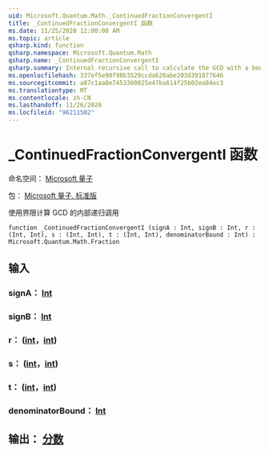 ```yaml
---
uid: Microsoft.Quantum.Math._ContinuedFractionConvergentI
title: _ContinuedFractionConvergentI 函数
ms.date: 11/25/2020 12:00:00 AM
ms.topic: article
qsharp.kind: function
qsharp.namespace: Microsoft.Quantum.Math
qsharp.name: _ContinuedFractionConvergentI
qsharp.summary: Internal recursive call to calculate the GCD with a bound
ms.openlocfilehash: 337ef5e90f98b3529ccda628abe203d391877646
ms.sourcegitcommit: a87c1aa8e7453360025e47ba614f25b02ea84ec3
ms.translationtype: MT
ms.contentlocale: zh-CN
ms.lasthandoff: 11/26/2020
ms.locfileid: "96211502"
---
```

# <a name="_continuedfractionconvergenti-function"></a>_ContinuedFractionConvergentI 函数

命名空间： [Microsoft 量子](xref:Microsoft.Quantum.Math)

包： [Microsoft 量子. 标准版](https://nuget.org/packages/Microsoft.Quantum.Standard)


使用界限计算 GCD 的内部递归调用

```qsharp
function _ContinuedFractionConvergentI (signA : Int, signB : Int, r : (Int, Int), s : (Int, Int), t : (Int, Int), denominatorBound : Int) : Microsoft.Quantum.Math.Fraction
```


## <a name="input"></a>输入

### <a name="signa--int"></a>signA： [Int](xref:microsoft.quantum.lang-ref.int)




### <a name="signb--int"></a>signB： [Int](xref:microsoft.quantum.lang-ref.int)




### <a name="r--intint"></a>r： ([int](xref:microsoft.quantum.lang-ref.int)，[int](xref:microsoft.quantum.lang-ref.int)) 




### <a name="s--intint"></a>s： ([int](xref:microsoft.quantum.lang-ref.int)，[int](xref:microsoft.quantum.lang-ref.int)) 




### <a name="t--intint"></a>t： ([int](xref:microsoft.quantum.lang-ref.int)，[int](xref:microsoft.quantum.lang-ref.int)) 




### <a name="denominatorbound--int"></a>denominatorBound： [Int](xref:microsoft.quantum.lang-ref.int)





## <a name="output--fraction"></a>输出： [分数](xref:Microsoft.Quantum.Math.Fraction)

